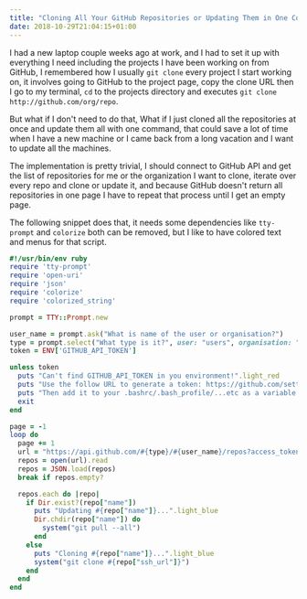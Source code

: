 ```yaml
---
title: "Cloning All Your GitHub Repositories or Updating Them in One Command"
date: 2018-10-29T21:04:15+01:00
---
```


I had a new laptop couple weeks ago at work, and I had to set it up with
everything I need including the projects I have been working on from GitHub, I
remembered how I usually `git clone` every project I start working on, it
involves going to GitHub to the project page, copy the clone URL then I go to my
terminal, `cd` to the projects directory and executes `git clone
http://github.com/org/repo`.

But what if I don't need to do that, What if I just cloned all the repositories
at once and update them all with one command, that could save a lot of time when
I have a new machine or I came back from a long vacation and I want to update
all the machines.

The implementation is pretty trivial, I should connect to GitHub API and get the
list of repositories for me or the organization I want to clone, iterate over
every repo and clone or update it, and because GitHub doesn't return all
repositories in one page I have to repeat that process until I get an empty
page.

The following snippet does that, it needs some dependencies like `tty-prompt`
and `colorize` both can be removed, but I like to have colored text and
menus for that script.

```ruby
#!/usr/bin/env ruby
require 'tty-prompt'
require 'open-uri'
require 'json'
require 'colorize'
require 'colorized_string'

prompt = TTY::Prompt.new

user_name = prompt.ask("What is name of the user or organisation?")
type = prompt.select("What type is it?", user: "users", organisation: "orgs")
token = ENV['GITHUB_API_TOKEN']

unless token
  puts "Can't find GITHUB_API_TOKEN in you environment!".light_red
  puts "Use the follow URL to generate a token: https://github.com/settings/tokens".light_red
  puts "Then add it to your .bashrc/.bash_profile/...etc as a variable GITHUB_API_TOKEN".light_red
  exit
end

page = -1
loop do
  page += 1
  url = "https://api.github.com/#{type}/#{user_name}/repos?access_token=#{token}&page=#{page}"
  repos = open(url).read
  repos = JSON.load(repos)
  break if repos.empty?

  repos.each do |repo|
    if Dir.exist?(repo["name"])
      puts "Updating #{repo["name"]}...".light_blue
      Dir.chdir(repo["name"]) do
        system("git pull --all")
      end
    else
      puts "Cloning #{repo["name"]}...".light_blue
      system("git clone #{repo["ssh_url"]}")
    end
  end
end
```

